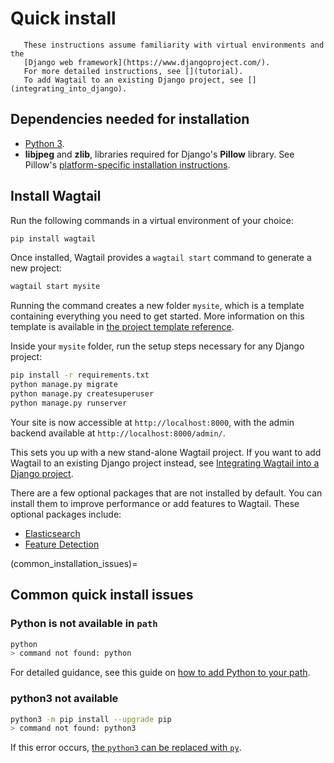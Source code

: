 # Quick install

```{note}
   These instructions assume familiarity with virtual environments and the
   [Django web framework](https://www.djangoproject.com/).
   For more detailed instructions, see [](tutorial).
   To add Wagtail to an existing Django project, see [](integrating_into_django).
```

## Dependencies needed for installation

-   [Python 3](https://www.python.org/downloads/).
-   **libjpeg** and **zlib**, libraries required for Django's **Pillow** library.
    See Pillow's [platform-specific installation instructions](https://pillow.readthedocs.io/en/stable/installation.html#external-libraries).

## Install Wagtail

Run the following commands in a virtual environment of your choice:

```sh
pip install wagtail
```

Once installed, Wagtail provides a `wagtail start` command to generate a new project:

```sh
wagtail start mysite
```

Running the command creates a new folder `mysite`, which is a template containing everything you need to get started.
More information on this template is available in
[the project template reference](/reference/project_template).

Inside your `mysite` folder, run the setup steps necessary for any Django project:

```sh
pip install -r requirements.txt
python manage.py migrate
python manage.py createsuperuser
python manage.py runserver
```

Your site is now accessible at `http://localhost:8000`, with the admin backend available at `http://localhost:8000/admin/`.

This sets you up with a new stand-alone Wagtail project.
If you want to add Wagtail to an existing Django project instead, see [Integrating Wagtail into a Django project](/getting_started/integrating_into_django).

There are a few optional packages that are not installed by default. You can install them to improve performance or add features to Wagtail. These optional packages include:

-   [Elasticsearch](/advanced_topics/performance)
-   [Feature Detection](image_feature_detection)

(common_installation_issues)=

## Common quick install issues

### Python is not available in `path`

```sh
python
> command not found: python
```

For detailed guidance, see this guide on [how to add Python to your path](https://realpython.com/add-python-to-path/).

### python3 not available

```sh
python3 -m pip install --upgrade pip
> command not found: python3
```

If this error occurs, [the `python3` can be replaced with `py`](https://docs.python.org/3/faq/windows.html#how-do-i-run-a-python-program-under-windows).
